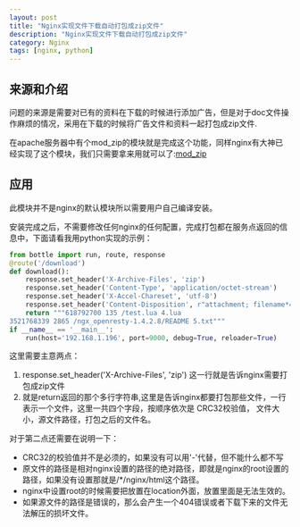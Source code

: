 ```yaml
---
layout: post
title: "Nginx实现文件下载自动打包成zip文件"
description: "Nginx实现文件下载自动打包成zip文件"
category: Nginx
tags: [nginx, python]
---
```


## 来源和介绍 ##

问题的来源是需要对已有的资料在下载的时候进行添加广告，但是对于doc文件操作麻烦的情况，采用在下载的时候将广告文件和资料一起打包成zip文件.

在apache服务器中有个mod_zip的模块就是完成这个功能，同样nginx有大神已经实现了这个模块，我们只需要拿来用就可以了:[mod_zip](https://github.com/evanmiller/mod_zip)

## 应用 ##

此模块并不是nginx的默认模块所以需要用户自己编译安装。

安装完成之后，不需要修改任何nginx的任何配置，完成打包都在服务点返回的信息中，下面请看我用python实现的示例：

```python
from bottle import run, route, response
@route('/download')
def download():
    response.set_header('X-Archive-Files', 'zip')
    response.set_header('Content-Type', 'application/octet-stream')
    response.set_header('X-Accel-Chareset', 'utf-8')
    response.set_header('Content-Disposition', r"attachment; filename*=test.zip")
    return """618792700 135 /test.lua 4.lua
3521768339 2865 /ngx_openresty-1.4.2.8/README 5.txt"""
if __name__ == '__main__':
    run(host='192.168.1.196', port=9000, debug=True, reloader=True)
```

这里需要主意两点：

1. response.set_header('X-Archive-Files', 'zip') 这一行就是告诉nginx需要打包成zip文件
2. 就是return返回的那个多行字符串,这里是告诉nginx都要打包那些文件，一行表示一个文件，这里一共四个字段，按顺序依次是 CRC32校验值， 文件大小，源文件路径，打包之后的文件名。

对于第二点还需要在说明一下：

* CRC32的校验值并不是必须的，如果没有可以用'-'代替，但不能什么都不写
* 原文件的路径是相对nginx设置的路径的绝对路径，即就是nginx的root设置的路径，如果没有设置那就是/*/nginx/html这个路径。
* nginx中设置root的时候需要把放置在location外面，放置里面是无法生效的。
* 如果源文件的路径是错误的，那么会产生一个404错误或者下载下来的文件无法解压的损坏文件。
